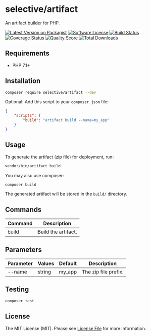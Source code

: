 # selective/artifact

An artifact builder for PHP.

[![Latest Version on Packagist](https://img.shields.io/github/release/selective-php/artifact.svg?style=flat-square)](https://packagist.org/packages/selective/artifact)
[![Software License](https://img.shields.io/badge/license-MIT-brightgreen.svg?style=flat-square)](LICENSE.md)
[![Build Status](https://img.shields.io/travis/selective-php/artifact/master.svg?style=flat-square)](https://travis-ci.org/selective-php/artifact)
[![Coverage Status](https://img.shields.io/scrutinizer/coverage/g/selective-php/artifact.svg?style=flat-square)](https://scrutinizer-ci.com/g/selective-php/artifact/code-structure)
[![Quality Score](https://img.shields.io/scrutinizer/quality/g/selective-php/artifact.svg?style=flat-square)](https://scrutinizer-ci.com/g/selective-php/artifact/?branch=master)
[![Total Downloads](https://img.shields.io/packagist/dt/selective/artifact.svg?style=flat-square)](https://packagist.org/packages/selective/artifact/stats)


## Requirements

* PHP 7.1+

## Installation

```bash
composer require selective/artifact --dev
```

Optional: Add this script to your `composer.json` file:

```json
{
    "scripts": {
        "build": "artifact build --name=my_app"
    }
}
```

## Usage

To generate the artifact (zip file) for deployment, run:

```bash
vendor/bin/artifact build
```

You may also use composer:

```bash
composer build
```

The generated artifact will be stored in the `build/` directory.

## Commands

Command | Description
--- | ---
build | Build the artifact.

## Parameters

Parameter | Values | Default | Description
--- | --- | --- | ---
--name | string | my_app | The zip file prefix.

## Testing

```bash
composer test
```

## License

The MIT License (MIT). Please see [License File](LICENSE) for more information.
